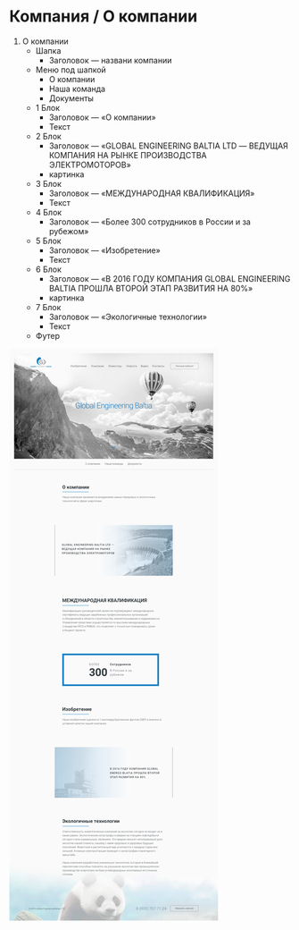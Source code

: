 # Компания / О компании

1. О компании
	* Шапка
		* Заголовок — названи компании
	* Меню под шапкой
		* О компании
		* Наша команда
		* Документы
	* 1 Блок
		* Заголовок — «О компании»
		* Текст
	* 2 Блок
		* Заголовок — «GLOBAL ENGINEERING BALTIA LTD — ВЕДУЩАЯ КОМПАНИЯ НА РЫНКЕ ПРОИЗВОДСТВА ЭЛЕКТРОМОТОРОВ»
		* картинка
	* 3 Блок
		* Заголовок — «МЕЖДУНАРОДНАЯ КВАЛИФИКАЦИЯ»
		* Текст
	* 4 Блок
		* Заголовок — «Более 300 сотрудников в России и за рубежом»
	* 5 Блок
		* Заголовок — «Изобретение»
		* Текст
	* 6 Блок
		* Заголовок — «В 2016 ГОДУ КОМПАНИЯ GLOBAL ENGINEERING BALTIA ПРОШЛА ВТОРОЙ ЭТАП РАЗВИТИЯ НА 80%»
		* картинка
	* 7 Блок
		* Заголовок — «Экологичные технологии»
		* Текст
	* Футер


![screen_1](../previews/company.jpg)